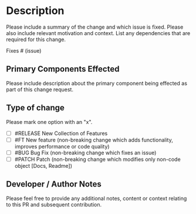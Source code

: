 # Description

Please include a summary of the change and which issue is fixed. Please also include relevant motivation and context. List any dependencies that are required for this change.

Fixes # (issue)

## Primary Components Effected

Please include description about the primary component being effected as part of this change request.


## Type of change

Please mark one option with an "x".

- [ ] #RELEASE New Collection of Features
- [ ] #FT New feature (non-breaking change which adds functionality, improves performance or code quality)
- [ ] #BUG Bug Fix (non-breaking change which fixes an issue)
- [ ] #PATCH Patch (non-breaking change which modifies only non-code object [Docs, Readme])

## Developer / Author Notes

Please feel free to provide any additional notes, content or context relating to this PR and subsequent contribution.

